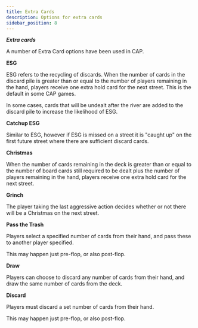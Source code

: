 ```yaml
---
title: Extra Cards
description: Options for extra cards
sidebar_position: 8
---
```


**_Extra cards_**

A number of Extra Card options have been used in CAP.

**ESG**

ESG refers to the recycling of discards. When the number of cards in the
discard pile is greater than or equal to the number of players remaining
in the hand, players receive one extra hold card for the next street.
This is the default in some CAP games.

In some cases, cards that will be undealt after the river are added to
the discard pile to increase the likelihood of ESG.

**Catchup ESG**

Similar to ESG, however if ESG is missed on a street it is "caught up"
on the first future street where there are sufficient discard cards.

**Christmas**

When the number of cards remaining in the deck is greater than or equal
to the number of board cards still required to be dealt plus the number
of players remaining in the hand, players receive one extra hold card
for the next street.

**Grinch**

The player taking the last aggressive action decides whether or not
there will be a Christmas on the next street.

**Pass the Trash**

Players select a specified number of cards from their hand, and pass
these to another player specified.

This may happen just pre-flop, or also post-flop.

**Draw**

Players can choose to discard any number of cards from their hand, and
draw the same number of cards from the deck.

**Discard**

Players must discard a set number of cards from their hand.

This may happen just pre-flop, or also post-flop.
